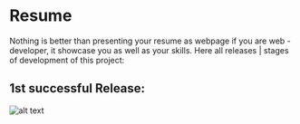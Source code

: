 # Resume
Nothing is better than presenting your resume as webpage if you are web - developer, it showcase you as well as your skills. Here all releases | stages of development of this project:


## 1st successful Release:
![alt text](https://github.com/UtkarshVerma-Coder/Resume/blob/main/ReleasesImages/First.png)
